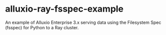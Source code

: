 # alluxio-ray-fsspec-example
An example of Alluxio Enterprise 3.x serving data using the Filesystem Spec (fsspec) for Python to a Ray cluster.
